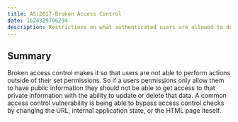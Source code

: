 ```yaml
---
title: A5:2017-Broken Access Control
date: 1624329706294
description: Restrictions on what authenticated users are allowed to do are often not properly enforced. Attackers can exploit these flaws to access unauthorized functionality and/or data, such as access other users’ accounts, view sensitive files, modify other users’ data, change access rights, etc.
---
```

## Summary
Broken access control makes it so that users are not able to perform actions outside of their set permissions. So if a users permissions only allow them to have public information they should not be able to get access to that private information with the ability to update or delete that data. A common access control vulnerability is being able to bypass access control checks by changing the URL, internal application state, or the HTML page iteself. 